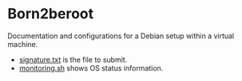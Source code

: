 # Born2beroot
Documentation and configurations for a Debian setup within a virtual machine.

- [signature.txt](https://github.com/cesardelarosa/Born2beroot/blob/master/signature.txt) is the file to submit.
- [monitoring.sh](https://github.com/cesardelarosa/Born2beroot/blob/master/monitoring.sh) shows OS status information.
